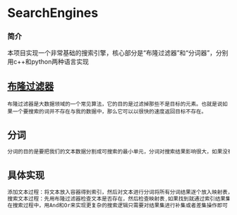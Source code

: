 # SearchEngines

### 简介
本项目实现一个非常基础的搜索引擎，核心部分是“布隆过滤器”和“分词器”，分别用c++和python两种语言实现


## [布隆过滤器](https://en.wikipedia.org/wiki/Bloom_filter)

```
布隆过滤器是大数据领域的一个常见算法，它的目的是过滤掉那些不是目标的元素。也就是说如果一个要搜索的词并不存在与我的数据中，那么它可以以很快的速度返回目标不存在。
```

## 分词

```js
分词的目的是要把我们的文本数据分割成可搜索的最小单元，分词对搜索结果影响很大，如果没有将搜索的关键词分出来是无法搜出结果的。
```

## 具体实现

```js
添加文本过程：将文本放入容器得到索引，然后对文本进行分词将所有分词结果逐个放入映射表，并且加入到布隆过滤器中。
搜索文本过程：先用布隆过滤器检查文本是否存在，然后检查映射表,如果找到就通过索引结果集找到对应的数据返回。
在搜索过程中，用And和Or来实现更复杂的搜索逻辑只需要对结果集进行补集或者差集操作即可

```